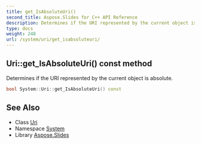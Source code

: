 ```yaml
---
title: get_IsAbsoluteUri()
second_title: Aspose.Slides for C++ API Reference
description: Determines if the URI represented by the current object is absolute.
type: docs
weight: 248
url: /system/uri/get_isabsoluteuri/
---
```

## Uri::get_IsAbsoluteUri() const method


Determines if the URI represented by the current object is absolute.

```cpp
bool System::Uri::get_IsAbsoluteUri() const
```

## See Also

* Class [Uri](../)
* Namespace [System](../../)
* Library [Aspose.Slides](../../../)